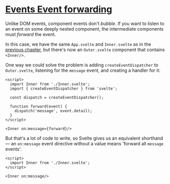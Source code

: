 # [Events  Event forwarding](https://svelte.dev/tutorial/event-forwarding)

Unlike DOM events, component events don't _bubble_. If you want to listen to an event on some deeply nested component, the intermediate components must _forward_ the event.

In this case, we have the same `App.svelte` and `Inner.svelte` as in the [previous chapter](https://svelte.dev/tutorial/component-events), but there's now an `Outer.svelte` component that contains `<Inner/>`.

One way we could solve the problem is adding `createEventDispatcher` to `Outer.svelte`, listening for the `message` event, and creating a handler for it:

```svelte
<script>
  import Inner from './Inner.svelte';
  import { createEventDispatcher } from 'svelte';

  const dispatch = createEventDispatcher();

  function forward(event) {
    dispatch('message', event.detail);
  }
</script>

<Inner on:message={forward}/>
```

But that's a lot of code to write, so Svelte gives us an equivalent shorthand — an `on:message` event directive without a value means 'forward all `message` events'.

```svelte
<script>
  import Inner from './Inner.svelte';
</script>

<Inner on:message/>
```